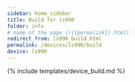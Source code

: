 ```yaml
---
sidebar: home_sidebar
title: Build for ls990
folder: info
# name of the page (/{{permalink}}.html)
redirect_from: ls990_build.html
permalink: /devices/ls990/build
device: ls990
---
```

{% include templates/device_build.md %}
